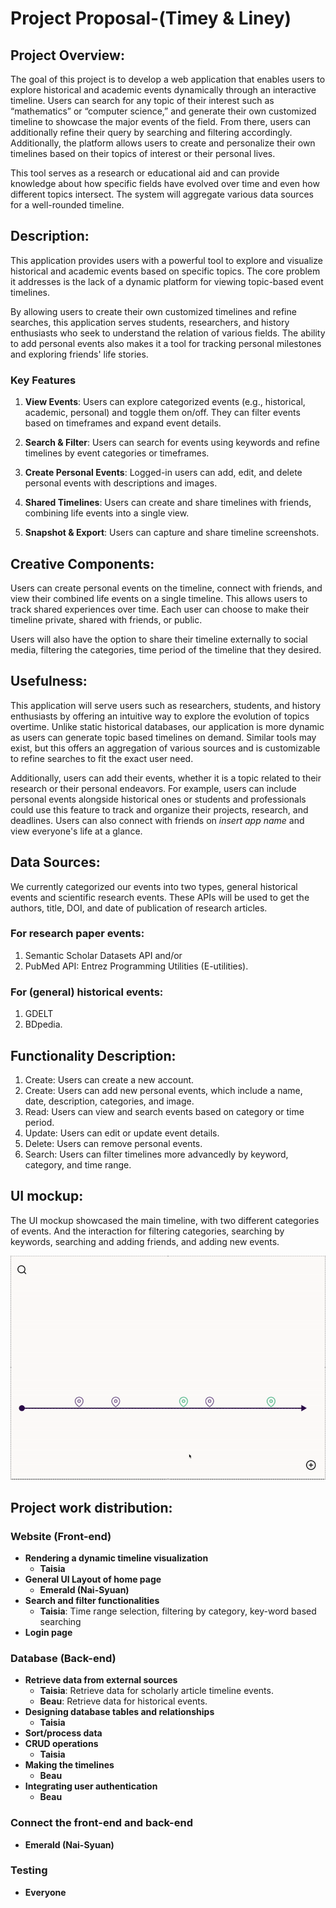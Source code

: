 # Project Proposal-(Timey & Liney)

## Project Overview:

The goal of this project is to develop a web application that enables users to explore historical and academic events dynamically through an interactive timeline. Users can search for any topic of their interest such as “mathematics” or “computer science,” and generate their own customized timeline to showcase the major events of the field. From there, users can additionally refine their query by searching and filtering accordingly. Additionally, the platform allows users to create and personalize their own timelines based on their topics of interest or their personal lives. 

This tool serves as a research or educational aid and can provide knowledge about how specific fields have evolved over time and even how different topics intersect. The system will aggregate various data sources for a well-rounded timeline.

## Description:

This application provides users with a powerful tool to explore and visualize historical and academic events based on specific topics. The core problem it addresses is the lack of a dynamic platform for viewing topic-based event timelines.

By allowing users to create their own customized timelines and refine searches, this application serves students, researchers, and history enthusiasts who seek to understand the relation of various fields. The ability to add personal events also makes it a tool for tracking personal milestones and exploring friends' life stories.

### Key Features ###

1. **View Events**: Users can explore categorized events (e.g., historical, academic, personal) and toggle them on/off. They can filter events based on timeframes and expand event details.

2. **Search & Filter**: Users can search for events using keywords and refine timelines by event categories or timeframes.

3. **Create Personal Events**: Logged-in users can add, edit, and delete personal events with descriptions and images.

4. **Shared Timelines**: Users can create and share timelines with friends, combining life events into a single view.

5. **Snapshot & Export**: Users can capture and share timeline screenshots.
   
## Creative Components:

Users can create personal events on the timeline, connect with friends, and view their combined life events on a single timeline. This allows users to track shared experiences over time. Each user can choose to make their timeline private, shared with friends, or public. 

Users will also have the option to share their timeline externally to social media, filtering the categories, time period of the timeline that they desired.

## Usefulness:

This application will serve users such as researchers, students, and history enthusiasts by offering an intuitive way to explore the evolution of topics overtime. Unlike static historical databases, our application is more dynamic as users can generate topic based timelines on demand. Similar tools may exist, but this offers an aggregation of various sources and is customizable to refine searches to fit the exact user need.  

Additionally, users can add their events, whether it is a topic related to their research or their personal endeavors. For example, users can include personal events alongside historical ones or students and professionals could use this feature to track and organize their projects, research, and deadlines. Users can also connect with friends on *insert app name* and view everyone's life at a glance.
## Data Sources:

We currently categorized our events into two types, general historical events and scientific research events. These APIs will be used to get the authors, title, DOI, and date of publication of research articles.

### For research paper events: ###
1. Semantic Scholar Datasets API and/or
2. PubMed API: Entrez Programming Utilities (E-utilities). 
### For (general) historical events: ###
1. GDELT
2. BDpedia.

## Functionality Description:

1. Create: Users can create a new account.
2. Create: Users can add new personal events, which include a name, date, description, categories, and image.
3. Read: Users can view and search events based on category or time period.
4. Update: Users can edit or update event details.
5. Delete: Users can remove personal events.
6. Search: Users can filter timelines more advancedly by keyword, category, and time range.

## UI mockup:

The UI mockup showcased the main timeline, with two different categories of events. And the interaction for filtering categories, searching by keywords, searching and adding friends, and adding new events.

![Timeline Demo](UI_MockUp.gif)

## Project work distribution:
### **Website (Front-end)**
- **Rendering a dynamic timeline visualization**
   - **Taisia** 
- **General UI Layout of home page**
   - **Emerald (Nai-Syuan)**
- **Search and filter functionalities**
  - **Taisia**: Time range selection, filtering by category, key-word based searching
- **Login page**

### **Database (Back-end)**
- **Retrieve data from external sources**
  - **Taisia**: Retrieve data for scholarly article timeline events.
  - **Beau**: Retrieve data for historical events.
- **Designing database tables and relationships**
   - **Taisia** 
- **Sort/process data**
- **CRUD operations**
   - **Taisia**
- **Making the timelines**
   - **Beau**
- **Integrating user authentication**
   - **Beau** 
### Connect the front-end and back-end ###
- **Emerald (Nai-Syuan)**
### **Testing** ###
   - **Everyone** 

